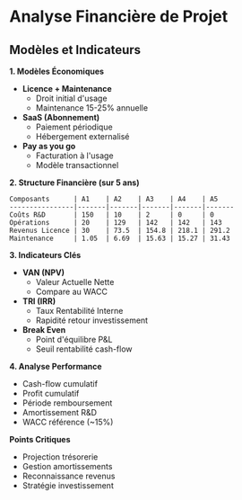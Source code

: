# Analyse Financière de Projet
## Modèles et Indicateurs

**1. Modèles Économiques**
- **Licence + Maintenance**
  - Droit initial d'usage
  - Maintenance 15-25% annuelle
- **SaaS (Abonnement)**
  - Paiement périodique
  - Hébergement externalisé
- **Pay as you go**
  - Facturation à l'usage
  - Modèle transactionnel

**2. Structure Financière (sur 5 ans)**
```
Composants      | A1    | A2    | A3    | A4    | A5
----------------|-------|-------|-------|-------|-------
Coûts R&D       | 150   | 10    | 2     | 0     | 0
Opérations      | 20    | 129   | 142   | 142   | 143
Revenus Licence | 30    | 73.5  | 154.8 | 218.1 | 291.2
Maintenance     | 1.05  | 6.69  | 15.63 | 15.27 | 31.43
```

**3. Indicateurs Clés**
- **VAN (NPV)**
  - Valeur Actuelle Nette
  - Compare au WACC
- **TRI (IRR)**
  - Taux Rentabilité Interne
  - Rapidité retour investissement
- **Break Even**
  - Point d'équilibre P&L
  - Seuil rentabilité cash-flow

**4. Analyse Performance**
- Cash-flow cumulatif
- Profit cumulatif
- Période remboursement
- Amortissement R&D
- WACC référence (~15%)

**Points Critiques**
- Projection trésorerie
- Gestion amortissements
- Reconnaissance revenus
- Stratégie investissement
